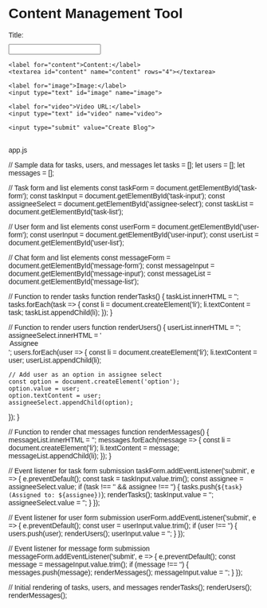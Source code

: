 <!DOCTYPE html>
<html>
<head>
  <title>Content Management Tool</title>
  <style>
    body {
      font-family: Arial, sans-serif;
      margin: 20px;
    }

    h1 {
      margin-bottom: 20px;
    }

    form {
      margin-bottom: 20px;
    }

    label {
      display: block;
      margin-bottom: 10px;
    }

    textarea, input[type="text"] {
      width: 100%;
      padding: 5px;
      margin-bottom: 10px;
    }

    input[type="submit"] {
      padding: 10px 20px;
      background-color: #337ab7;
      color: #fff;
      border: none;
      cursor: pointer;
    }

    #detailsContainer {
      margin-top: 30px;
    }

    #detailsContainer h1 {
      font-size: 24px;
      margin-bottom: 10px;
    }

    #detailsContainer h2 {
      font-size: 18px;
      margin-bottom: 5px;
    }

    #detailsContainer p {
      margin-bottom: 10px;
    }

    #detailsContainer img {
      max-width: 100%;
      margin-bottom: 10px;
    }
  </style>
  <script>
    // Access the form and register the form submission event
    document.addEventListener('DOMContentLoaded', function() {
      var form = document.querySelector('#blogForm');
      form.addEventListener('submit', function(event) {
        event.preventDefault(); // Prevent the form from submitting

        // Retrieve the form values
        var title = document.querySelector('#title').value;
        var content = document.querySelector('#content').value;
        var image = document.querySelector('#image').value;
        var video = document.querySelector('#video').value;

        // Display the filled details on the webpage
        var detailsContainer = document.querySelector('#detailsContainer');
        detailsContainer.innerHTML = `
          <h1>Blog Details</h1>
          <h2>Title: ${title}</h2>
          <p>Content: ${content}</p>
          <img src="${image}" alt="Blog Image">
          <p>Video URL: ${video}</p>
        `;
      });
    });
  </script>
</head>
<body>
  <h1>Content Management Tool</h1>
  <form id="blogForm">
    <label for="title">Title:</label>
    <input type="text" id="title" name="title">

    <label for="content">Content:</label>
    <textarea id="content" name="content" rows="4"></textarea>

    <label for="image">Image:</label>
    <input type="text" id="image" name="image">

    <label for="video">Video URL:</label>
    <input type="text" id="video" name="video">

    <input type="submit" value="Create Blog">
  </form>

  <div id="detailsContainer"></div>
</body>
</html>


app.js


// Sample data for tasks, users, and messages
let tasks = [];
let users = [];
let messages = [];

// Task form and list elements
const taskForm = document.getElementById('task-form');
const taskInput = document.getElementById('task-input');
const assigneeSelect = document.getElementById('assignee-select');
const taskList = document.getElementById('task-list');

// User form and list elements
const userForm = document.getElementById('user-form');
const userInput = document.getElementById('user-input');
const userList = document.getElementById('user-list');

// Chat form and list elements
const messageForm = document.getElementById('message-form');
const messageInput = document.getElementById('message-input');
const messageList = document.getElementById('message-list');

// Function to render tasks
function renderTasks() {
  taskList.innerHTML = '';
  tasks.forEach(task => {
    const li = document.createElement('li');
    li.textContent = task;
    taskList.appendChild(li);
  });
}

// Function to render users
function renderUsers() {
  userList.innerHTML = '';
  assigneeSelect.innerHTML = '<option value="">Assignee</option>';
  users.forEach(user => {
    const li = document.createElement('li');
    li.textContent = user;
    userList.appendChild(li);

    // Add user as an option in assignee select
    const option = document.createElement('option');
    option.value = user;
    option.textContent = user;
    assigneeSelect.appendChild(option);
  });
}

// Function to render chat messages
function renderMessages() {
  messageList.innerHTML = '';
  messages.forEach(message => {
    const li = document.createElement('li');
    li.textContent = message;
    messageList.appendChild(li);
  });
}

// Event listener for task form submission
taskForm.addEventListener('submit', e => {
  e.preventDefault();
  const task = taskInput.value.trim();
  const assignee = assigneeSelect.value;
  if (task !== '' && assignee !== '') {
    tasks.push(`${task} (Assigned to: ${assignee})`);
    renderTasks();
    taskInput.value = '';
    assigneeSelect.value = '';
  }
});

// Event listener for user form submission
userForm.addEventListener('submit', e => {
  e.preventDefault();
  const user = userInput.value.trim();
  if (user !== '') {
    users.push(user);
    renderUsers();
    userInput.value = '';
  }
});

// Event listener for message form submission
messageForm.addEventListener('submit', e => {
  e.preventDefault();
  const message = messageInput.value.trim();
  if (message !== '') {
    messages.push(message);
    renderMessages();
    messageInput.value = '';
  }
});

// Initial rendering of tasks, users, and messages
renderTasks();
renderUsers();
renderMessages();
